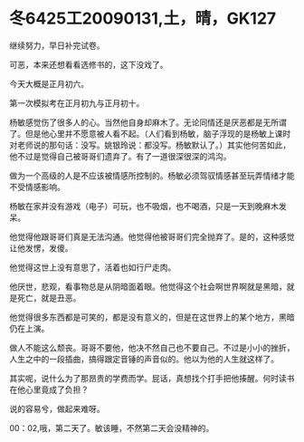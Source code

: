 # 冬6425工20090131,土，晴，GK127

继续努力，早日补完试卷。

可恶，本来还想看看选修书的，这下没戏了。

今天大概是正月初六。

第一次模拟考在正月初九与正月初十。

杨敏感觉伤了很多人的心。当然他自身却麻木了。无论同情还是厌恶都是无所谓了。但是他心里并不愿意被人看不起。（人们看到杨敏，脑子浮现的是杨敏上课时对老师说的那句话：没写。姚银玲说：都没写。杨敏默认了。）其实他何苦如此，他不过是觉得自己被哥哥们遗弃了。有了一道很深很深的鸿沟。

做为一个高级的人是不应该被情感所控制的。杨敏必须驾驭情感甚至玩弄情绪才能不受情感影响。

杨敏在家并没有游戏（电子）可玩，也不吸烟，也不喝酒，只是一天到晚麻木发呆。

他觉得他跟哥哥们真是无法沟通。他觉得他被哥哥们完全抛弃了。是的，这种感觉让他发愣，发傻。

他觉得这世上没有意思了，活着也如行尸走肉。

他厌世，悲观，看事物总是从阴暗面着眼。他觉得这个社会啊世界啊就是黑暗，就是死亡，就是丑恶。

他觉得很多东西都是可笑的，都是没有意义的，但是在这世界上的某个地方，黑暗仍在上演。

做人不能这么颓丧。哥哥不要他，他决不然自己也不要自己。不过是小小的挫折，人生之中的一段插曲，搞得跟定音锤的声音似的。他以为他的人生就这样了。

其实呢，说什么为了那昂贵的学费而学。屁话，真想找个打手把他揍醒。何时读书在他心里竟成了负担？

说的容易兮，做起来难呀。

00：02,哦，第二天了。敏该睡，不然第二天会没精神的。
